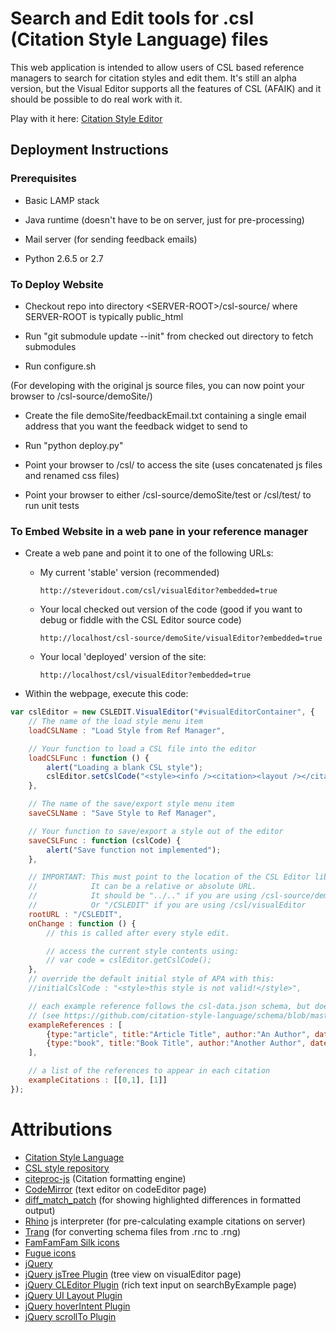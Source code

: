 # Search and Edit tools for .csl (Citation Style Language) files

This web application is intended to allow users of CSL based reference managers to search for citation styles and edit them. It's still an alpha version, but the Visual Editor supports all the features of CSL (AFAIK) and it should be possible to do real work with it.

Play with it here: [Citation Style Editor](http://steveridout.com/csl/)

## Deployment Instructions

### Prerequisites

- Basic LAMP stack

- Java runtime (doesn't have to be on server, just for pre-processing)

- Mail server (for sending feedback emails)

- Python 2.6.5 or 2.7

### To Deploy Website

- Checkout repo into directory &lt;SERVER-ROOT&gt;/csl-source/ where SERVER-ROOT is typically public\_html

- Run "git submodule update --init" from checked out directory to fetch submodules

- Run configure.sh

(For developing with the original js source files, you can now point your browser to /csl-source/demoSite/)

- Create the file demoSite/feedbackEmail.txt containing a single email address that you want the feedback widget to send to

- Run "python deploy.py"

- Point your browser to /csl/ to access the site (uses concatenated js files and renamed css files)

- Point your browser to either /csl-source/demoSite/test or /csl/test/ to run unit tests

### To Embed Website in a web pane in your reference manager

- Create a web pane and point it to one of the following URLs:

	- My current 'stable' version (recommended)

		`http://steveridout.com/csl/visualEditor?embedded=true`

	- Your local checked out version of the code (good if you want to debug or fiddle with the CSL Editor source code)

		`http://localhost/csl-source/demoSite/visualEditor?embedded=true`

	- Your local 'deployed' version of the site:

		`http://localhost/csl/visualEditor?embedded=true`

- Within the webpage, execute this code:

```javascript
var cslEditor = new CSLEDIT.VisualEditor("#visualEditorContainer", {
	// The name of the load style menu item
	loadCSLName : "Load Style from Ref Manager",

	// Your function to load a CSL file into the editor
	loadCSLFunc : function () {
		alert("Loading a blank CSL style");
		cslEditor.setCslCode("<style><info /><citation><layout /></citation><bibliography><layout /></bibliography></style>");
	},

	// The name of the save/export style menu item
	saveCSLName : "Save Style to Ref Manager",

	// Your function to save/export a style out of the editor
	saveCSLFunc : function (cslCode) {
		alert("Save function not implemented");
	},

	// IMPORTANT: This must point to the location of the CSL Editor library.
    //            It can be a relative or absolute URL.
	//            It should be "../.." if you are using /csl-source/demoSite/visualEditor
	//            Or "/CSLEDIT" if you are using /csl/visualEditor
	rootURL : "/CSLEDIT",
	onChange : function () {
		// this is called after every style edit.

		// access the current style contents using:
		// var code = cslEditor.getCslCode();
	},
	// override the default initial style of APA with this:
	//initialCslCode : "<style>this style is not valid!</style>",

	// each example reference follows the csl-data.json schema, but doesn't require the 'id' propery
	// (see https://github.com/citation-style-language/schema/blob/master/csl-data.json)
	exampleReferences : [
		{type:"article", title:"Article Title", author:"An Author", date:"2010"},
		{type:"book", title:"Book Title", author:"Another Author", date:"2000"}
	],

	// a list of the references to appear in each citation
	exampleCitations : [[0,1], [1]]
});
```

# Attributions 

- [Citation Style Language](http://citationstyles.org/)
- [CSL style repository](https://github.com/citation-style-language/styles)
- [citeproc-js](http://gsl-nagoya-u.net/http/pub/citeproc-doc.html) (Citation formatting engine)
- [CodeMirror](http://codemirror.net/) (text editor on codeEditor page)
- [diff\_match\_patch](http://code.google.com/p/google-diff-match-patch/) (for showing highlighted differences in formatted output)
- [Rhino](http://www.mozilla.org/rhino/) js interpreter (for pre-calculating example citations on server)
- [Trang](http://www.thaiopensource.com/relaxng/trang.html) (for converting schema files from .rnc to .rng)
- [FamFamFam Silk icons](http://www.famfamfam.com/lab/icons/silk/)
- [Fugue icons](http://p.yusukekamiyamane.com/)
- [jQuery](http://jquery.com/)
- [jQuery jsTree Plugin](http://www.jstree.com/) (tree view on visualEditor page)
- [jQuery CLEditor Plugin](http://premiumsoftware.net/cleditor/) (rich text input on searchByExample page)
- [jQuery UI Layout Plugin](http://layout.jquery-dev.net)
- [jQuery hoverIntent Plugin](http://cherne.net/brian/resources/jquery.hoverIntent.html)
- [jQuery scrollTo Plugin](http://demos.flesler.com/jquery/scrollTo/)

